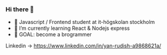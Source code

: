 ### Hi there 👋
- 🔭 Javascript / Frontend student at it-högskolan stockholm
- 🌱 I’m currently learning React & Nodejs express
- 🥅 GOAL: become a brogrammer 

Linkedin -> https://www.linkedin.com/in/yan-rudish-a9868621a/







